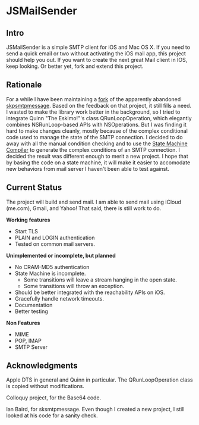 JSMailSender
============

Intro
------

JSMailSender is a simple SMTP client for iOS and Mac OS X. If you need to send a quick
email or two without activating the iOS mail app, this project should help you out. If
you want to create the next great Mail client in IOS, keep looking. Or better yet,
fork and extend this project.

Rationale
------

For a while I have been maintaining a [fork](https://github.com/jetseven/skpsmtpmessage)
of the apparently abandoned [skpsmtpmessage](http://code.google.com/p/skpsmtpmessage/). 
Based on the feedback on that project, it still fills a need. I wasted to make the library work better
in the background, so I tried to integrate Quinn "The Eskimo!"'s class QRunLoopOperation,
which elegantly combines NSRunLoop-based APIs with NSOperations. But I was finding it hard
to make changes cleanly, mostly because of the complex conditional code used to manage the state
of the SMTP connection. I decided to do away with all the manual condition checking and
to use the [State Machine Compiler](http://smc.sourceforge.net/) to
generate the complex conditions of an SMTP connection. I decided the result was different
enough to merit a new project. I hope that by basing the code
on a state  machine, it will make it easier to accomodate new behaviors from mail server I haven't
been able to test against.

Current Status
------

The project will build and send mail. I am able to send mail using iCloud (me.com),
Gmail, and Yahoo! That said, there is still work to do.

**Working features**

* Start TLS
* PLAIN and LOGIN authentication
* Tested on common mail servers.

**Unimplemented or incomplete, but planned**

* No CRAM-MD5 authentication
* State Machine is incomplete.
    * Some transitions will leave a stream hanging in the open state.
    * Some transitions will throw an exception.
* Should be better integrated with the reachability APIs on iOS.
* Gracefully handle network timeouts.
* Documentation
* Better testing

**Non Features**

* MIME
* POP, IMAP
* SMTP Server

Acknowledgments
---------------

Apple DTS in general and Quinn in particular. The QRunLoopOperation class is copied
without modifications.

Colloquy project, for the Base64 code.

Ian Baird, for sksmtpmessage. Even though I created a new project, I still looked at his
code for a sanity check.